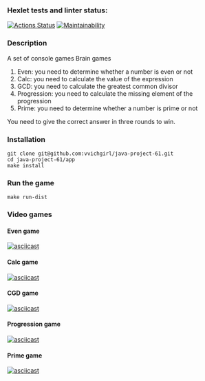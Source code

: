 ### Hexlet tests and linter status:
[![Actions Status](https://github.com/vvichgirl/java-project-61/actions/workflows/hexlet-check.yml/badge.svg)](https://github.com/vvichgirl/java-project-61/actions)
[![Maintainability](https://api.codeclimate.com/v1/badges/d5a04ebee6ca283e6fe1/maintainability)](https://codeclimate.com/github/vvichgirl/java-project-61/maintainability)

### Description
A set of console games Brain games
1. Even: you need to determine whether a number is even or not 
2. Calc: you need to calculate the value of the expression 
3. GCD: you need to calculate the greatest common divisor 
4. Progression: you need to calculate the missing element of the progression 
5. Prime: you need to determine whether a number is prime or not

You need to give the correct answer in three rounds to win.

### Installation
```
git clone git@github.com:vvichgirl/java-project-61.git
cd java-project-61/app
make install
```

### Run the game
```
make run-dist
```

### Video games
#### Even game
[![asciicast](https://asciinema.org/a/qcNC6Uog5L8HAbFG1pTyK5ePf.svg)](https://asciinema.org/a/qcNC6Uog5L8HAbFG1pTyK5ePf)
#### Calc game
[![asciicast](https://asciinema.org/a/QSEVr71xoC3vuJBpO3O7AVm8v.svg)](https://asciinema.org/a/QSEVr71xoC3vuJBpO3O7AVm8v)
#### CGD game
[![asciicast](https://asciinema.org/a/S2UAjnFWm2QjxIotjcbQfIgNZ.svg)](https://asciinema.org/a/S2UAjnFWm2QjxIotjcbQfIgNZ)
#### Progression game
[![asciicast](https://asciinema.org/a/kZime4d1Mzi3pfBDi8HEkfqnV.svg)](https://asciinema.org/a/kZime4d1Mzi3pfBDi8HEkfqnV)
#### Prime game
[![asciicast](https://asciinema.org/a/3Ni2sjZgvXwNK5Opitpq1ZLde.svg)](https://asciinema.org/a/3Ni2sjZgvXwNK5Opitpq1ZLde)

